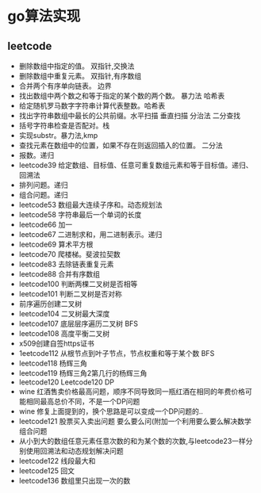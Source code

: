 # go算法实现

## leetcode

* 删除数组中指定的值。 双指针,交换法
* 删除数组中重复元素。 双指针,有序数组
* 合并两个有序单向链表。 边界
* 找出数组中两个数之和等于指定的某个数的两个数。 暴力法 哈希表 
* 给定随机罗马数字字符串计算代表整数。哈希表
* 找出字符串数组中最长的公共前缀。水平扫描 垂直扫描 分治法 二分查找
* 括号字符串检查是否配对。栈
* 实现substr。暴力法,kmp
* 查找元素在数组中的位置，如果不存在则返回插入的位置。 二分法
* 报数。递归
* leetcode39 给定数组、目标值、任意可重复数组元素和等于目标值。递归、回溯法
* 排列问题。递归
* 组合问题。递归
* leetcode53 数组最大连续子序和。动态规划法
* leetcode58 字符串最后一个单词的长度
* leetcode66 加一
* leetcode67 二进制求和，用二进制表示。递归
* leetcode69 算术平方根
* leetcode70 爬楼梯。斐波拉契数
* leetcode83 去除链表重复元素
* leetcode88 合并有序数组
* leetcode100 判断两棵二叉树是否相等
* leetcode101 判断二叉树是否对称
* 前序遍历创建二叉树
* leetcode104 二叉树最大深度
* leetcode107 底层层序遍历二叉树  BFS
* leetcode108 高度平衡二叉树
* x509创建自签https证书
* 1eetcode112 从根节点到叶子节点，节点权重和等于某个数  BFS
* leetcode118 杨辉三角
* leetcode119 杨辉三角2第几行的杨辉三角
* leetcode120 Leetcode120 DP
* wine 红酒售卖价格最高问题，顺序不同导致同一瓶红酒在相同的年费价格可能相同最高总价不同，不是一个DP问题
* wine 修复上面提到的，换个思路是可以变成一个DP问题的..
* leetcode121 股票买入卖出问题 要么要么问(附加一个利用要么要么解决数学组合问题
* 从小到大的数组任意元素任意次数的和为某个数的次数,与leetcode23一样分别使用回溯法和动态规划解决问题
* leetcode122 线段最大和
* leetcode125 回文
* leetcode136 数组里只出现一次的数

